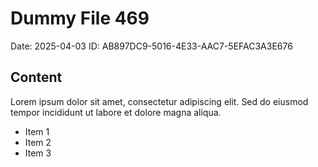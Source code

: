 # Dummy File 469

Date: 2025-04-03
ID: AB897DC9-5016-4E33-AAC7-5EFAC3A3E676

## Content

Lorem ipsum dolor sit amet, consectetur adipiscing elit.
Sed do eiusmod tempor incididunt ut labore et dolore magna aliqua.

* Item 1
* Item 2
* Item 3
